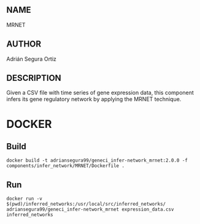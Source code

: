 ## NAME

MRNET

## AUTHOR

Adrián Segura Ortiz

## DESCRIPTION

Given a CSV file with time series of gene expression data, this component infers its gene regulatory network by applying the MRNET technique.

# DOCKER

## Build

```
docker build -t adriansegura99/geneci_infer-network_mrnet:2.0.0 -f components/infer_network/MRNET/Dockerfile .
```

## Run

```
docker run -v $(pwd)/inferred_networks:/usr/local/src/inferred_networks/ adriansegura99/geneci_infer-network_mrnet expression_data.csv inferred_networks
```

